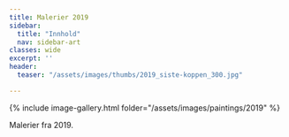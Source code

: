 ```yaml
---
title: Malerier 2019
sidebar:
  title: "Innhold"
  nav: sidebar-art
classes: wide
excerpt: ''
header:
  teaser: "/assets/images/thumbs/2019_siste-koppen_300.jpg"

---
```

{% include image-gallery.html folder="/assets/images/paintings/2019" %}

Malerier fra 2019.